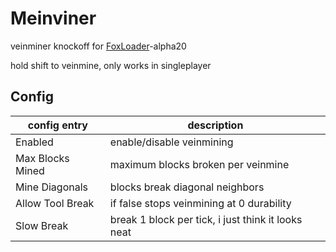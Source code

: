 # Meinviner

veinminer knockoff for [FoxLoader](https://github.com/Fox2Code/FoxLoader)-alpha20

hold shift to veinmine, only works in singleplayer

## Config

| config entry     | description                                        |
|------------------|----------------------------------------------------|
| Enabled          | enable/disable veinmining                          |
| Max Blocks Mined | maximum blocks broken per veinmine                 |
| Mine Diagonals   | blocks break diagonal neighbors                    |
| Allow Tool Break | if false stops veinmining at 0 durability          |
| Slow Break       | break 1 block per tick, i just think it looks neat |